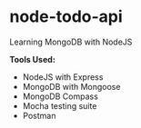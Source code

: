 # node-todo-api

Learning MongoDB with NodeJS

**Tools Used:**
* NodeJS with Express
* MongoDB with Mongoose
* MongoDB Compass
* Mocha testing suite
* Postman

